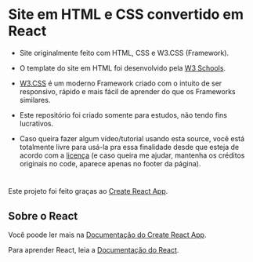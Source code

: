 # Site em HTML e CSS convertido em React

* Site originalmente feito com HTML, CSS e W3.CSS (Framework).

* O template do site em HTML foi desenvolvido pela [W3 Schools](https://www.w3schools.com/w3css/w3css_templates.asp).

* [W3.CSS](https://www.w3schools.com/whatis/whatis_w3css.asp) é um moderno Framework criado com o intuito de ser responsivo, rápido e mais fácil de aprender do que os Frameworks similares.

* Este repositório foi criado somente para estudos, não tendo fins lucrativos.

* Caso queira fazer algum vídeo/tutorial usando esta source, você está totalmente livre para usá-la pra essa finalidade desde que esteja de acordo com a [licença](/LICENSE) (e caso queira me ajudar, mantenha os créditos originais no code, aparece apenas no footer da página).

#

Este projeto foi feito graças ao [Create React App](https://github.com/facebook/create-react-app).


## Sobre o React

Você poode ler mais na [Documentação do Create React App](https://facebook.github.io/create-react-app/docs/getting-started).

Para aprender React, leia a [Documentação do React](https://reactjs.org/).
